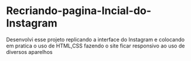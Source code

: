 # Recriando-pagina-Incial-do-Instagram

Desenvolvi esse projeto replicando a interface do Instagram  e colocando em pratica o uso de  HTML,CSS fazendo o site ficar responsivo ao uso de diversos aparelhos


